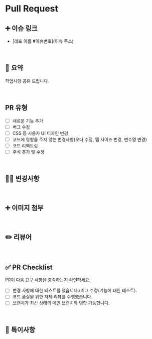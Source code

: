 # Pull Request

## ➕ 이슈 링크

- [레포 이름 #이슈번호](이슈 주소)

<br/>


## 📄 요약

작업사항 공유 드립니다.

<!--- 변경 사항 및 관련 이슈에 대해 간단하게 작성해주세요. 어떻게보다 무엇을 왜 수정했는지 설명해주세요. -->

<br/>

##  PR 유형

- [ ] 새로운 기능 추가
- [ ] 버그 수정
- [ ] CSS 등 사용자 UI 디자인 변경
- [ ] 코드에 영향을 주지 않는 변경사항(오타 수정, 탭 사이즈 변경, 변수명 변경)
- [ ] 코드 리팩토링
- [ ] 주석 추가 및 수정

<br/>

## 👨‍🔧 변경사항

<!--- 필요한 경우 중요한 변경사항에 대해 더 자세히 설명해주세요 -->

<br/>

## ➕ 이미지 첨부

<!--- UI 변경사항이 있는 경우 스크린샷이나 동영상을 첨부해주세요 -->

<br/>

## ✏️ 리뷰어

<!--- 이 PR의 리뷰를 요청할 담당자를 지정해주세요 -->
<!-- 예시: @username -->

<br/>

## ✅ PR Checklist

PR이 다음 요구 사항을 충족하는지 확인하세요.
- [ ] 변경 사항에 대한 테스트를 했습니다.(버그 수정/기능에 대한 테스트).
- [ ] 코드 품질을 위한 자체 리뷰를 수행했습니다.
- [ ] 브랜치가 최신 상태의 메인 브랜치와 병합 가능합니다.

<br/>

## 📢 특이사항

<!--- 리뷰어가 알아야 할 주의사항이나 특이점이 있다면 여기에 작성해주세요 -->
<br/>

